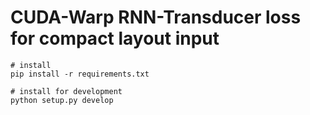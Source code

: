 # CUDA-Warp RNN-Transducer loss for compact layout input

```
# install
pip install -r requirements.txt

# install for development
python setup.py develop
```
